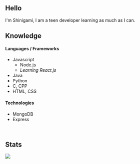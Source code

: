 ## Hello
I'm Shinigami, I am a teen developer learning as much as I can.

## Knowledge
#### Languages / Frameworks
* Javascript
    * Node.js
    * *Learning React.js*
* Java
* Python
* C, CPP
* HTML, CSS
#### Technologies
* MongoDB
* Express

<br>

## Stats
<img src="https://metrics.lecoq.io/jusstorched?base.repositories=0&languages=1&isocalendar=1&followup=1">
